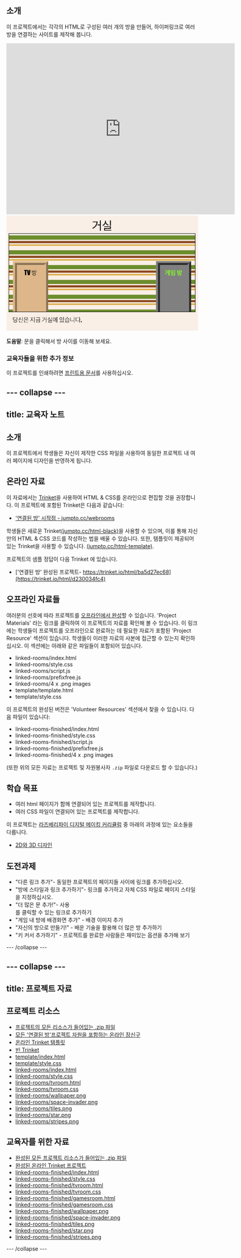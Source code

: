 ## 소개

이 프로젝트에서는 각각의 HTML로 구성된 여러 개의 방을 만들어, 하이퍼링크로 여러 방을 연결하는 사이트를 제작해 봅니다.

<div class="trinket">
  <iframe src="https://trinket.io/embed/html/d230034fc4?outputOnly=true&start=result" width="600" height="450" frameborder="0" marginwidth="0" marginheight="0" allowfullscreen>
  </iframe>
  <img src="images/rooms-hall-finished.png">
</div>

__도움말__: 문을 클릭해서 방 사이를 이동해 보세요.

### 교육자들을 위한 추가 정보

이 프로젝트를 인쇄하려면 [프린트용 문서](https://projects.raspberrypi.org/ko-KR/projects/linked-rooms/print)를 사용하십시오.

--- collapse ---
---
title: 교육자 노트
---

## 소개

이 프로젝트에서 학생들은 자신이 제작한 CSS 파일을 사용하여 동일한 프로젝트 내 여러 페이지에 디자인을 반영하게 됩니다.

## 온라인 자료

이 자료에서는 [Trinket](https://trinket.io/)을 사용하여 HTML & CSS를 온라인으로 편집할 것을 권장합니다. 이 프로젝트에 포함된 Trinket은 다음과 같습니다:

+ ['연결된 방' 시작점 - jumpto.cc/webrooms](http://jumpto.cc/web-rooms)

학생들은 새로운 Trinket[(jumpto.cc/html-black)](http://jumpto.cc/html-blank)을 사용할 수 있으며, 이를 통해 자신만의 HTML & CSS 코드를 작성하는 법을 배울 수 있습니다. 또한, 템플릿이 제공되어 있는 Trinket을 사용할 수 있습니다. [(jumpto.cc/html-template)](http://jumpto.cc/html-template).

프로젝트의 샘플 정답이 다음 Trinket 에 있습니다.

+ ['연결된 방' 완성된 프로젝트- https://trinket.io/html/ba5d27ec68](https://trinket.io/html/d230034fc4)

## 오프라인 자료들

여러분의 선호에 따라 프로젝트를 [오프라인에서 완성](https://www.codeclubprojects.org/en-GB/resources/webdev-working-offline/)할 수 있습니다. 'Project Materials' 라는 링크를 클릭하여 이 프로젝트의 자료를 확인해 볼 수 있습니다. 이 링크에는 학생들이 프로젝트를 오프라인으로 완료하는 데 필요한 자료가 포함된 'Project Resource' 섹션이 있습니다. 학생들이 이러한 자료의 사본에 접근할 수 있는지 확인하십시오. 이 섹션에는 아래와 같은 파일들이 포함되어 있습니다.

+ linked-rooms/index.html
+ linked-rooms/style.css
+ linked-rooms/script.js
+ linked-rooms/prefixfree.js
+ linked-rooms/4 x .png images
+ template/template.html
+ template/style.css

이 프로젝트의 완성된 버전은 'Volunteer Resources' 섹션에서 찾을 수 있습니다. 다음 파일이 있습니다:

+ linked-rooms-finished/index.html
+ linked-rooms-finished/style.css
+ linked-rooms-finished/script.js
+ linked-rooms-finished/prefixfree.js
+ linked-rooms-finished/4 x .png images

(또한 위의 모든 자료는 프로젝트 및 자원봉사자 `.zip` 파일로 다운로드 할 수 있습니다.)

## 학습 목표

+ 여러 html 페이지가 함께 연결되어 있는 프로젝트를 제작합니다.
+ 여러 CSS 파일이 연결되어 있는 프로젝트를 제작합니다.

이 프로젝트는 [라즈베리파이 디지털 메이킹 커리큘럼](http://rpf.io/curriculum) 중 아래의 과정에 있는 요소들을 다룹니다.

+ [2D와 3D 디자인](https://www.raspberrypi.org/curriculum/design/creator)

## 도전과제

+ "다른 링크 추가"- 동일한 프로젝트의 페이지들 사이에 링크를 추가하십시오.
+ "방에 스타일과 링크 추가하기"- 링크를 추가하고 자체 CSS 파일로 페이지 스타일을 지정하십시오. 
+ "더 많은 문 추가!"- 사용 <div> 를 클릭할 수 있는 링크로 추가하기 
+ "게임 내 방에 배경화면 추가" - 배경 이미지 추가 
+ "자신의 방으로 만들기!" - 배운 기술을 활용해 더 많은 방 추가하기 
+ "키 커서 추가하기" - 프로젝트를 완료한 사람들은 재미있는 옵션을 추가해 보기

--- /collapse ---

--- collapse ---
---
title: 프로젝트 자료
---

## 프로젝트 리소스

* [프로젝트의 모든 리소스가 들어있는 .zip 파일](resources/rooms-project-resources.zip)
* [모든 '연결된 방'프로젝트 자원을 포함하는 온라인 장신구](http://jumpto.cc/web-rooms)
* [온라인 Trinket 템플릿](http://jumpto.cc/trinket-template)
* [빈 Trinket](http://jumpto.cc/trinket-blank)
* [template/index.html](resources/template-index.html)
* [template/style.css](resources/template-style.css)
* [linked-rooms/index.html](resources/linked-rooms-index.html)
* [linked-rooms/style.css](resources/linked-rooms-style.css)
* [linked-rooms/tvroom.html](resources/linked-rooms-tvroom.html)
* [linked-rooms/tvroom.css](resources/linked-rooms-tvroom.css)
* [linked-rooms/wallpaper.png](resources/linked-rooms-wallpaper.png)
* [linked-rooms/space-invader.png](resources/linked-rooms-space-invader.png)
* [linked-rooms/tiles.png](resources/linked-rooms-tiles.png)
* [linked-rooms/star.png](resources/linked-rooms-star.png)
* [linked-rooms/stripes.png](resources/linked-rooms-stripes.png)

## 교육자를 위한 자료

* [완성된 모든 프로젝트 리소스가 들어있는 .zip 파일](resources/rooms-volunteer-resources.zip)
* [완성된 온라인 Trinket 프로젝트](https://trinket.io/html/d230034fc4)
* [linked-rooms-finished/index.html](resources/linked-rooms-finished-index.html)
* [linked-rooms-finished/style.css](resources/linked-rooms-finished-style.css)
* [linked-rooms-finished/tvroom.html](resources/linked-rooms-finished-tvroom.html)
* [linked-rooms-finished/tvroom.css](resources/linked-rooms-finished-tvroom.css)
* [linked-rooms-finished/gamesroom.html](resources/linked-rooms-finished-gamesroom.html)
* [linked-rooms-finished/gamesroom.css](resources/linked-rooms-finished-gamesroom.css)
* [linked-rooms-finished/wallpaper.png](resources/linked-rooms-finished-wallpaper.png)
* [linked-rooms-finished/space-invader.png](resources/linked-rooms-finished-space-invader.png)
* [linked-rooms-finished/tiles.png](resources/linked-rooms-finished-tiles.png)
* [linked-rooms-finished/star.png](resources/linked-rooms-finished-star.png)
* [linked-rooms-finished/stripes.png](resources/linked-rooms-finished-stripes.png)

--- /collapse ---